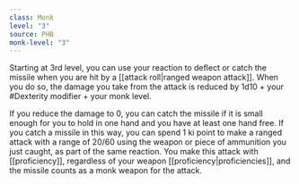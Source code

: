 ```yaml
---
class: Monk
level: "3"
source: PHB
monk-level: "3"
---
```



Starting at 3rd level, you can use your reaction to deflect or catch the missile when you are hit by a [[attack roll|ranged weapon attack]]. When you do so, the damage you take from the attack is reduced by 1d10 + your #Dexterity modifier + your monk level.

If you reduce the damage to 0, you can catch the missile if it is small enough for you to hold in one hand and you have at least one hand free. If you catch a missile in this way, you can spend 1 ki point to make a ranged attack with a range of 20/60 using the weapon or piece of ammunition you just caught, as part of the same reaction. You make this attack with [[proficiency]], regardless of your weapon [[proficiency|proficiencies]], and the missile counts as a monk weapon for the attack.